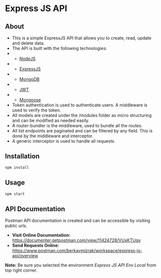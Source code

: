 # Express JS API

## About

* This is a simple ExpressJS API that allows you to create, read, update and delete data.
* The API is built with the following technologies:
* * [NodeJS](https://nodejs.org/en/)
* * [ExpressJS](https://expressjs.com/)
* * [MongoDB](https://www.mongodb.com/)
* * [JWT](https://jwt.io/)
* * [Mongoose](https://mongoosejs.com/)
* Token authentication is used to authenticate users. A middleware is used to verify the token.
* All models are created under the /modules folder as micro structuring and can be modified as needed easily.
* A router-bundler is the middleware, used to bundle all the routes.
* All list endpoints are paginated and can be filtered by any field. This is done by the middleware and interceptor.
* A generic interceptor is used to handle all requests.

## Installation

```bash
npm install
```

## Usage

```bash
npm start
```

## API Documentation

Postman API documentation is created and can be accessible by visiting public urls.

- **Visit Online Documentation:** https://documenter.getpostman.com/view/11424728/VUxKTUqv
- **Send Requests Online:** https://www.postman.com/berkaymizrak/workspace/express-js-api/overview

**Note:** Be sure you selected the environment *Express JS API Env Local* from top right corner.
